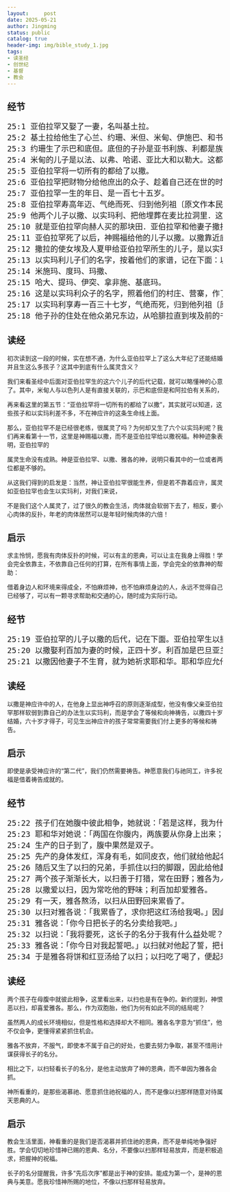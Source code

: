 ```yaml
---
layout:     post
date: 2025-05-21
author: Jingming
status: public
catalog: true
header-img: img/bible_study_1.jpg
tags:
- 读圣经
- 创世纪
- 基督
- 教会
---
```


## 经节
<pre style="font-size: 18px;">
25:1 亚伯拉罕又娶了一妻，名叫基土拉。
25:2 基土拉给他生了心兰、约珊、米但、米甸、伊施巴、和书亚。
25:3 约珊生了示巴和底但。底但的子孙是亚书利族、利都是族和利乌米族。
25:4 米甸的儿子是以法、以弗、哈诺、亚比大和以勒大。这都是基土拉的子孙。
25:5 亚伯拉罕将一切所有的都给了以撒。
25:6 亚伯拉罕把财物分给他庶出的众子、趁着自己还在世的时候、打发他们离开他的儿子以撒往东方去。
25:7 亚伯拉罕一生的年日、是一百七十五岁。
25:8 亚伯拉罕寿高年迈、气绝而死、归到他列祖〔原文作本民〕那里．
25:9 他两个儿子以撒、以实玛利、把他埋葬在麦比拉洞里．这洞在幔利前、赫人琐辖的儿子以弗仑的田中、
25:10 就是亚伯拉罕向赫人买的那块田．亚伯拉罕和他妻子撒拉、都葬在那里。
25:11 亚伯拉罕死了以后，神赐福给他的儿子以撒。以撒靠近庇耳拉海莱居住。
25:12 撒拉的使女埃及人夏甲给亚伯拉罕所生的儿子，是以实玛利。
25:13 以实玛利儿子们的名字，按着他们的家谱，记在下面：以实玛利的长子是尼拜约，又有基达、亚德别、米比衫、
25:14 米施玛、度玛、玛撒、
25:15 哈大、提玛、伊突、拿非施、基底玛。
25:16 这是以实玛利众子的名字，照着他们的村庄、营寨，作了十二族的族长。
25:17 以实玛利享寿一百三十七岁，气绝而死，归到他列祖〔原文作本民〕那里。
25:18 他子孙的住处在他众弟兄东边，从哈腓拉直到埃及前的书珥，正在亚述的道上。
</pre>

## 读经

初次读到这一段的时候，实在想不通，为什么亚伯拉罕上了这么大年纪了还能结婚并且生这么多孩子？这其中到底有什么属灵含义？

我们来看圣经中后面对亚伯拉罕生的这六个儿子的后代记载，就可以略懂神的心意了。其中，米甸人与以色列人是有直接关联的，示巴和底但是和阿拉伯有关系的，

再来看这里的第五节：“亚伯拉罕将一切所有的都给了以撒”，其实就可以知道，这些孩子和以实玛利差不多，不在神应许的这条生命线上面。

那么，亚伯拉罕不是已经很老练，很属灵了吗？为何却又生了六个以实玛利呢？我们再来看第十一节，这里是神赐福以撒，而不是亚伯拉罕给以撒祝福。种种迹象表明，亚伯拉罕的

属灵生命没有成熟。神是亚伯拉罕、以撒、雅各的神，说明只看其中的一位或者两位都是不够的。

从这我们得到的启发是：当然，神让亚伯拉罕很能生养，但是若不靠着应许，属灵如亚伯拉罕也会生以实玛利，对我们来说，

不是我们这个人属灵了，过了很久的教会生活，肉体就会软弱下去了，相反，要小心肉体的反扑，年老的肉体居然可以是年轻时候肉体的六倍！

## 启示

求主怜悯，愿我有肉体反扑的时候，可以有主的恩典，可以让主在我身上得胜！学会完全依靠主，不依靠自己任何的打算，在所有事情上面，学会完全的依靠神的帮助：

借着身边人和环境来得成全，不怕麻烦神，也不怕麻烦身边的人，永远不觉得自己已经够了，可以有一颗寻求帮助和交通的心，随时成为实际行动。

## 经节
<pre style="font-size: 18px;">
25:19 亚伯拉罕的儿子以撒的后代，记在下面。亚伯拉罕生以撒，
25:20 以撒娶利百加为妻的时候，正四十岁。利百加是巴旦亚兰地的亚兰人彼土利的女儿，是亚兰人拉班的妹子。
25:21 以撒因他妻子不生育，就为她祈求耶和华。耶和华应允他的祈求，他的妻子利百加就怀了孕。
</pre>

## 读经

以撒是神应许中的人，在他身上显出神呼召的原则逐渐成型，他没有像父亲亚伯拉罕那样软弱到靠自己的办法生以实玛利，而是学会了等候和向神祷告，以撒四十岁结婚，六十岁才得子，可见生出神应许的孩子常常需要我们付上更多的等候和祷告。

## 启示

即使是承受神应许的“第二代”，我们仍然需要祷告。神愿意我们与祂同工，许多祝福是借着祷告成就的。

## 经节
<pre style="font-size: 18px;">
25:22 孩子们在她腹中彼此相争，她就说：「若是这样，我为什么活着呢？」她就去求问耶和华。
25:23 耶和华对她说：「两国在你腹内，两族要从你身上出来；这族必强于那族，将来大的要服事小的。」
25:24 生产的日子到了，腹中果然是双子。
25:25 先产的身体发红，浑身有毛，如同皮衣，他们就给他起名叫以扫（意思是「有毛」）。
25:26 随后又生了以扫的兄弟，手抓住以扫的脚跟，因此给他起名叫雅各（意思是「抓住」）。利百加生下两个儿子的时候，以撒年正六十岁。
25:27 两个孩子渐渐长大，以扫善于打猎，常在田野；雅各为人安静，常住在帐棚里。
25:28 以撒爱以扫，因为常吃他的野味；利百加却爱雅各。
25:29 有一天，雅各熬汤，以扫从田野回来累昏了。
25:30 以扫对雅各说：「我累昏了，求你把这红汤给我喝。」因此以扫又叫以东（意思是「红的」）。
25:31 雅各说：「你今日把长子的名分卖给我吧。」
25:32 以扫说：「我将要死，这长子的名分于我有什么益处呢？」
25:33 雅各说：「你今日对我起誓吧。」以扫就对他起了誓，把长子的名分卖给雅各。
25:34 于是雅各将饼和红豆汤给了以扫；以扫吃了喝了，便起来走了。这就是以扫轻看了他长子的名分。
</pre>

## 读经

两个孩子在母腹中就彼此相争，这里看出来，以扫也是有在争的。新约提到，神恨恶以扫，却喜爱雅各。那么，作为双胞胎，他们为何有如此不同的结局呢？

虽然两人的成长环境相似，但是性格和选择却大不相同。雅各名字意为“抓住”，他不仅会争，更懂得紧紧抓住机会。

雅各不放弃，不服气，即使本不属于自己的好处，也要去努力争取，甚至不惜用计谋获得长子的名分。

相比之下，以扫轻看长子的名分，是他主动放弃了神的恩典，而不单因为雅各会抓。

神所看重的，是那些渴慕祂、愿意抓住祂祝福的人，而不是像以扫那样随意对待属天恩典的人。

## 启示

教会生活里面，神看重的是我们是否渴慕并抓住祂的恩典，而不是单纯地争强好胜。学会切切地珍惜神已赐的恩典、名分，不要像以扫那样轻易放弃，而是积极追求，把握神的祝福。

长子的名分提醒我，许多“先后次序”都是出于神的安排。能成为第一个，是神的恩典与美意。愿我珍惜神所赐的地位，不像以扫那样轻易放弃。